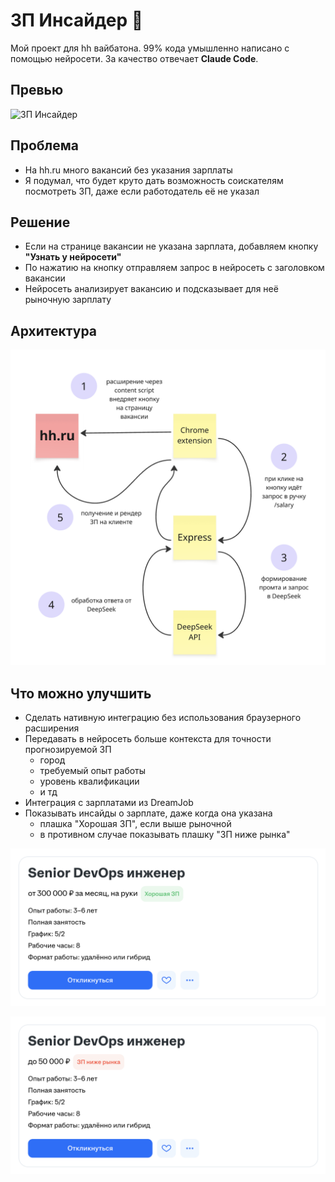 # ЗП Инсайдер 🤑

Мой проект для hh вайбатона. 99% кода умышленно написано с помощью нейросети. За качество отвечает **Claude Code**.

## Превью

![ЗП Инсайдер](./preview.gif)

## Проблема

- На hh.ru много вакансий без указания зарплаты
- Я подумал, что будет круто дать возможность соискателям посмотреть ЗП, даже если работодатель её не указал

## Решение

- Если на странице вакансии не указана зарплата, добавляем кнопку **"Узнать у нейросети"**
- По нажатию на кнопку отправляем запрос в нейросеть с заголовком вакансии
- Нейросеть анализирует вакансию и подсказывает для неё рыночную зарплату

## Архитектура

![Архитектура ЗП Инсайдера](./architecture.png)

## Что можно улучшить

- Сделать нативную интеграцию без использования браузерного расширения
- Передавать в нейросеть больше контекста для точности прогнозируемой ЗП
  - город
  - требуемый опыт работы
  - уровень квалификации
  - и тд
- Интеграция с зарплатами из DreamJob
- Показывать инсайды о зарплате, даже когда она указана
  - плашка "Хорошая ЗП", если выше рыночной
  - в противном случае показывать плашку "ЗП ниже рынка"

![Хорошая ЗП](./idea-zp-good.png)

![ЗП ниже рынка](./idea-zp-bad.png)
